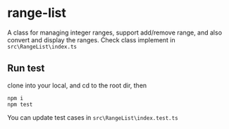# range-list
A class for managing integer ranges, support add/remove range, and also convert and display the ranges.
Check class implement in `src\RangeList\index.ts`

## Run test
clone into your local, and cd to the root dir, then
```
npm i
npm test
```

You can update test cases in `src\RangeList\index.test.ts`
